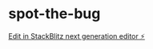 # spot-the-bug

[Edit in StackBlitz next generation editor ⚡️](https://stackblitz.com/~/github.com/jpmellow/spot-the-bug)